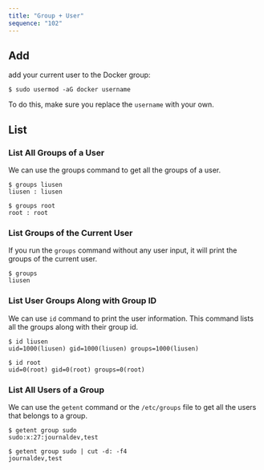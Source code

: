 ```yaml
---
title: "Group + User"
sequence: "102"
---
```


## Add

add your current user to the Docker group:

```text
$ sudo usermod -aG docker username
```

To do this, make sure you replace the `username` with your own.

## List

### List All Groups of a User

We can use the groups command to get all the groups of a user.

```text
$ groups liusen
liusen : liusen

$ groups root
root : root
```

### List Groups of the Current User

If you run the `groups` command without any user input, it will print the groups of the current user.

```text
$ groups
liusen
```

### List User Groups Along with Group ID

We can use `id` command to print the user information.
This command lists all the groups along with their group id.

```text
$ id liusen
uid=1000(liusen) gid=1000(liusen) groups=1000(liusen)

$ id root
uid=0(root) gid=0(root) groups=0(root)
```

### List All Users of a Group

We can use the `getent` command or the `/etc/groups` file to get all the users that belongs to a group.

```text
$ getent group sudo
sudo:x:27:journaldev,test

$ getent group sudo | cut -d: -f4
journaldev,test
```


